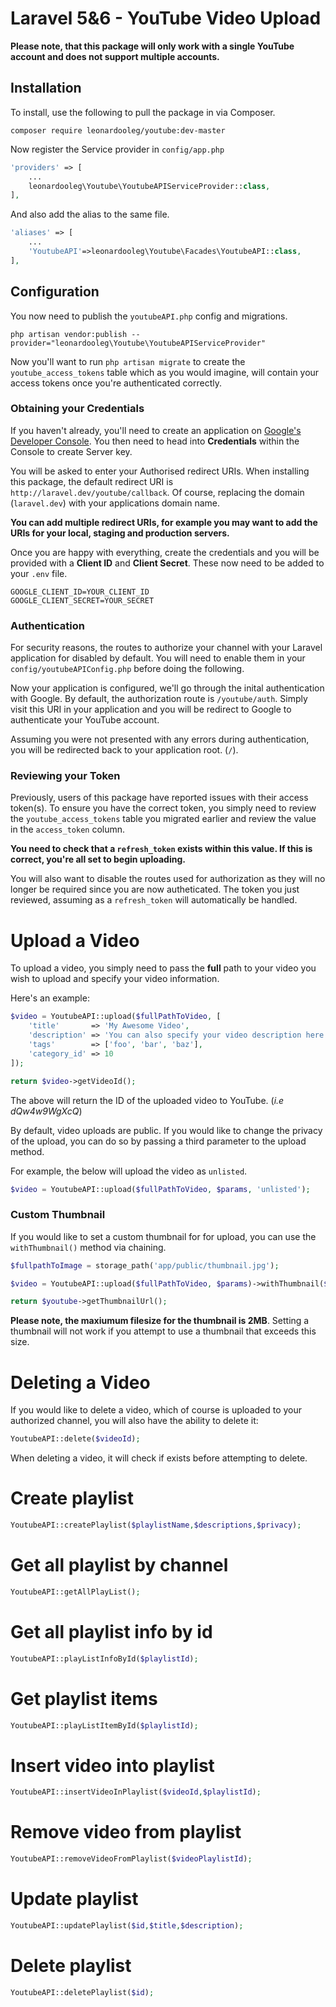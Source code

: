 # Laravel 5&6 - YouTube Video Upload

**Please note, that this package will only work with a single YouTube account and does not support multiple accounts.**

## Installation

To install, use the following to pull the package in via Composer.

```
composer require leonardooleg/youtube:dev-master
```


Now register the Service provider in `config/app.php`

```php
'providers' => [
    ...
    leonardooleg\Youtube\YoutubeAPIServiceProvider::class,
],
```

And also add the alias to the same file.

```php
'aliases' => [
    ...
    'YoutubeAPI'=>leonardooleg\Youtube\Facades\YoutubeAPI::class,
],
```

## Configuration

You now need to publish the `youtubeAPI.php` config and migrations.

```
php artisan vendor:publish --provider="leonardooleg\Youtube\YoutubeAPIServiceProvider"
```

Now you'll want to run `php artisan migrate` to create the `youtube_access_tokens` table which as you would imagine, will contain your access tokens once you're authenticated correctly.

### Obtaining your Credentials

If you haven't already, you'll need to create an application on [Google's Developer Console](https://console.developers.google.com/project). You then need to head into **Credentials** within the Console to create Server key.

You will be asked to enter your Authorised redirect URIs. When installing this package, the default redirect URI is `http://laravel.dev/youtube/callback`. Of course, replacing the domain (`laravel.dev`) with your applications domain name.

**You can add multiple redirect URIs, for example you may want to add the URIs for your local, staging and production servers.**

Once you are happy with everything, create the credentials and you will be provided with a **Client ID** and **Client Secret**. These now need to be added to your `.env` file.

```
GOOGLE_CLIENT_ID=YOUR_CLIENT_ID
GOOGLE_CLIENT_SECRET=YOUR_SECRET
```

### Authentication

For security reasons, the routes to authorize your channel with your Laravel application for disabled by default. You will need to enable them in your `config/youtubeAPIConfig.php` before doing the following.

Now your application is configured, we'll go through the inital authentication with Google. By default, the authorization route is `/youtube/auth`. Simply visit this URI in your application and you will be redirect to Google to authenticate your YouTube account.

Assuming you were not presented with any errors during authentication, you will be redirected back to your application root. (`/`).

### Reviewing your Token

Previously, users of this package have reported issues with their access token(s). To ensure you have the correct token, you simply need to review the `youtube_access_tokens` table you migrated earlier and review the value in the `access_token` column.

**You need to check that a `refresh_token` exists within this value. If this is correct, you're all set to begin uploading.**

You will also want to disable the routes used for authorization as they will no longer be required since you are now autheticated. The token you just reviewed, assuming as a `refresh_token` will automatically be handled. 

# Upload a Video

To upload a video, you simply need to pass the **full** path to your video you wish to upload and specify your video information.

Here's an example:

```php
$video = YoutubeAPI::upload($fullPathToVideo, [
    'title'       => 'My Awesome Video',
    'description' => 'You can also specify your video description here.',
    'tags'	      => ['foo', 'bar', 'baz'],
    'category_id' => 10
]);

return $video->getVideoId();
```

The above will return the ID of the uploaded video to YouTube. (*i.e dQw4w9WgXcQ*)

By default, video uploads are public. If you would like to change the privacy of the upload, you can do so by passing a third parameter to the upload method.

For example, the below will upload the video as `unlisted`.

```php
$video = YoutubeAPI::upload($fullPathToVideo, $params, 'unlisted');
```

### Custom Thumbnail

If you would like to set a custom thumbnail for for upload, you can use the `withThumbnail()` method via chaining.

```php
$fullpathToImage = storage_path('app/public/thumbnail.jpg');

$video = YoutubeAPI::upload($fullPathToVideo, $params)->withThumbnail($fullpathToImage);

return $youtube->getThumbnailUrl();
```

**Please note, the maxiumum filesize for the thumbnail is 2MB**. Setting a thumbnail will not work if you attempt to use a thumbnail that exceeds this size.

# Deleting a Video

If you would like to delete a video, which of course is uploaded to your authorized channel, you will also have the ability to delete it:

```php
YoutubeAPI::delete($videoId);
```

When deleting a video, it will check if exists before attempting to delete.


# Create playlist

```php
YoutubeAPI::createPlaylist($playlistName,$descriptions,$privacy);
```

# Get all playlist by channel 

```php
YoutubeAPI::getAllPlayList();
```


# Get all playlist info by id 

```php
YoutubeAPI::playListInfoById($playlistId);
```


# Get playlist items

```php
YoutubeAPI::playListItemById($playlistId);
```
# Insert video into playlist

```php
YoutubeAPI::insertVideoInPlaylist($videoId,$playlistId);
```

# Remove video from playlist

```php
YoutubeAPI::removeVideoFromPlaylist($videoPlaylistId);
```


# Update playlist


```php
YoutubeAPI::updatePlaylist($id,$title,$description);
```
# Delete playlist

```php
YoutubeAPI::deletePlaylist($id);
```
